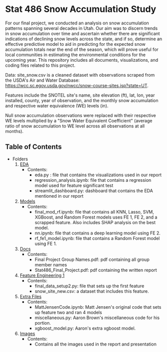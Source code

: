# Stat 486 Snow Accumulation Study

For our final project, we conducted an analysis on snow accumulation patterns spanning several decades in Utah.  Our aim was to discern trends in snow accumulation over time and ascertain whether there are significant indications of declining snow levels across the state, and if so, determine an effective predictive model to aid in predicting for the expected snow accumulation totals near the end of the season, which will prove useful for local communities in estimating the environmental conditions for the upcoming year. This repository includes all documents, visualizations, and coding files related to this project.

Data: site_snow.csv is a cleaned dataset with observations scraped from the USDA's Air and Water Database: https://wcc.sc.egov.usda.gov/nwcc/snow-course-sites.jsp?state=UT.

Features include the SNOTEL site's name, site elevation (ft), lat, lon, year installed, county, year of observation, and the monthly snow accumulation and respective water equivalence (WE) levels (in).

Null snow accumulation observations were replaced with their respective WE levels multiplied by a "Snow Water Equivalent Coefficient" (average ratio of snow accumulation to WE level across all observations at all months).

## Table of Contents

- Folders
  1. [EDA](eda)
     - Contents:
       - eda.py : file that contains the visualizations used in our report
       - regression_analysis.ipynb: file that contains a regression model used for feature significant test
       - streamlit_dashboard.py: dashboard that contains the EDA mentioned in our report
  3. [Models](models)
      - Contents:
        - final_mod_rf.ipynb: file that contains all KNN, Lasso, SVM, XGBoost, and Random Forest models uses FE 1, FE 2, and a scrapped feature. Also includes SHAP analysis on the best model.
        - nn.ipynb: file that contains a deep learning model using FE 2.
        - rf_fe1_model.ipynb: file that contains a Random Forest model using FE 1.
  5. [Docs](docs)
     - Contents:
       - Final Project Group Names.pdf: pdf containing all group member names 
       - Stat486_Final_Project.pdf: pdf containing the written report
  6. [Feature Engineering 1](fe1_files)
      - Contents: 
          - final_data_setup2.py: file that sets up the first feature
          - snow_site_new.csv: a dataset that includes this feature.
  7. [Extra Files](extra-files)
     - Contents: 
         - MattJensenCode.ipynb: Matt Jensen's original code that sets up feature two and ran 4 models
         - miscellaneous.py: Aaron Brown's miscellaneous code for his portion.
         - xgboost_model.py: Aaron's extra xgboost model.
  8. [Images](images)
     - Contents:
       - Contains all the images used in the report and presentation

